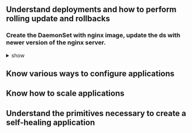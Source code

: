 ## Understand deployments and how to perform rolling update and rollbacks
### Create the DaemonSet with nginx image, update the ds with newer version of the nginx server.
<details><summary>show</summary>
<p>

create the yaml file
```yaml
apiVersion: apps/v1
kind: DaemonSet
metadata:
  name: ds-one
spec:
  selector:
    matchLabels:
      name: ds-one
  template:
    metadata:
      labels:
        name: ds-one
    spec:
      containers:
      - name: nginx
        image: nginx:1.12.1-alpine
        ports:
        - containerPort: 80
```

using the yaml file to create the ds
```bash
kubectl create -f ds.yaml
```

check the updateStrategy. DaemonSet has two update strategy types: 
- OnDelete: after you update a DaemonSet template, new DaemonSet pods will only be created when you manually delete old DaemonSet pods. 
- RollingUpdate:  after updating a DaemonSet template, old DaemonSet pods will be killed, and new DaemonSet pods will be created 
automatically.
The default is RollingUpdate
```bash
kubectl get ds ds-one -o yaml | grep -a1 updateStrategy:
```

</p>
</details>


## Know various ways to configure applications
## Know how to scale applications
## Understand the primitives necessary to create a self-healing application
